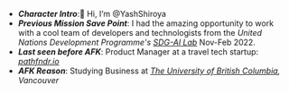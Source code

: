 - ***Character Intro***:👋 Hi, I’m @YashShiroya
- ***Previous Mission Save Point***: I had the amazing opportunity to work with a cool team of developers and technologists from the *United Nations Development Programme's [SDG-AI Lab](https://sdgailab.org/)* Nov-Feb 2022.
- ***Last seen before AFK***: Product Manager at a travel tech startup: *[pathfndr.io](https://pathfndr.io/)*
- ***AFK Reason***: Studying Business at *[The University of British Columbia](https://www.ubc.ca/), Vancouver*

<!---
YashShiroya/YashShiroya is a ✨ special ✨ repository because its `README.md` (this file) appears on your GitHub profile.
You can click the Preview link to take a look at your changes.
--->
